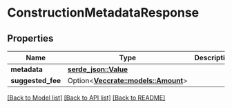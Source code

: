# ConstructionMetadataResponse

## Properties

Name | Type | Description | Notes
------------ | ------------- | ------------- | -------------
**metadata** | [**serde_json::Value**](.md) |  | 
**suggested_fee** | Option<[**Vec<crate::models::Amount>**](Amount.md)> |  | [optional]

[[Back to Model list]](../README.md#documentation-for-models) [[Back to API list]](../README.md#documentation-for-api-endpoints) [[Back to README]](../README.md)


